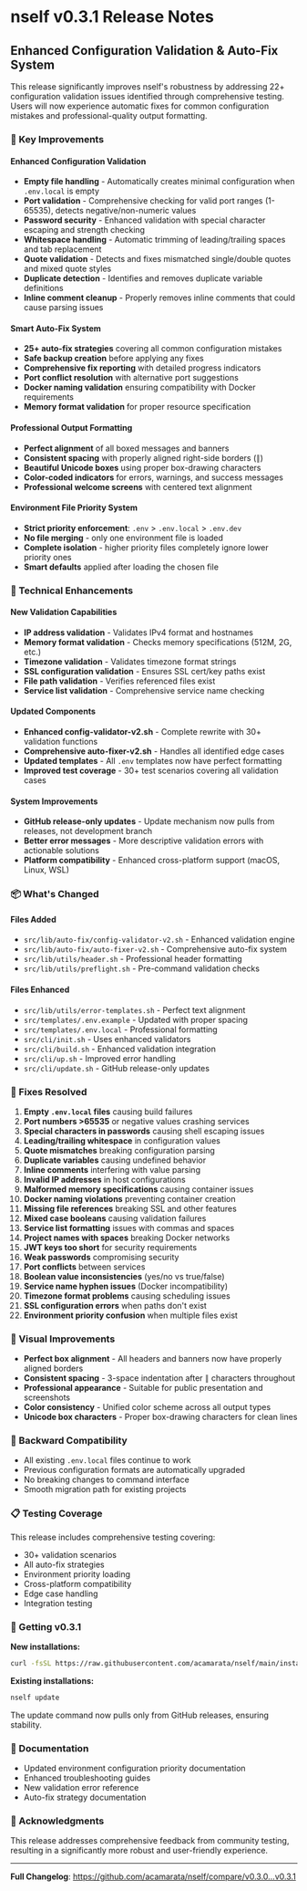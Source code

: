 # nself v0.3.1 Release Notes

## Enhanced Configuration Validation & Auto-Fix System

This release significantly improves nself's robustness by addressing 22+ configuration validation issues identified through comprehensive testing. Users will now experience automatic fixes for common configuration mistakes and professional-quality output formatting.

### 🎯 Key Improvements

#### **Enhanced Configuration Validation**
- **Empty file handling** - Automatically creates minimal configuration when `.env.local` is empty
- **Port validation** - Comprehensive checking for valid port ranges (1-65535), detects negative/non-numeric values
- **Password security** - Enhanced validation with special character escaping and strength checking
- **Whitespace handling** - Automatic trimming of leading/trailing spaces and tab replacement
- **Quote validation** - Detects and fixes mismatched single/double quotes and mixed quote styles
- **Duplicate detection** - Identifies and removes duplicate variable definitions
- **Inline comment cleanup** - Properly removes inline comments that could cause parsing issues

#### **Smart Auto-Fix System**
- **25+ auto-fix strategies** covering all common configuration mistakes
- **Safe backup creation** before applying any fixes
- **Comprehensive fix reporting** with detailed progress indicators
- **Port conflict resolution** with alternative port suggestions
- **Docker naming validation** ensuring compatibility with Docker requirements
- **Memory format validation** for proper resource specification

#### **Professional Output Formatting**
- **Perfect alignment** of all boxed messages and banners
- **Consistent spacing** with properly aligned right-side borders (`║`)
- **Beautiful Unicode boxes** using proper box-drawing characters
- **Color-coded indicators** for errors, warnings, and success messages
- **Professional welcome screens** with centered text alignment

#### **Environment File Priority System**
- **Strict priority enforcement**: `.env` > `.env.local` > `.env.dev`
- **No file merging** - only one environment file is loaded
- **Complete isolation** - higher priority files completely ignore lower priority ones
- **Smart defaults** applied after loading the chosen file

### 🔧 Technical Enhancements

#### **New Validation Capabilities**
- **IP address validation** - Validates IPv4 format and hostnames
- **Memory format validation** - Checks memory specifications (512M, 2G, etc.)
- **Timezone validation** - Validates timezone format strings
- **SSL configuration validation** - Ensures SSL cert/key paths exist
- **File path validation** - Verifies referenced files exist
- **Service list validation** - Comprehensive service name checking

#### **Updated Components**
- **Enhanced config-validator-v2.sh** - Complete rewrite with 30+ validation functions
- **Comprehensive auto-fixer-v2.sh** - Handles all identified edge cases
- **Updated templates** - All `.env` templates now have perfect formatting
- **Improved test coverage** - 30+ test scenarios covering all validation cases

#### **System Improvements**
- **GitHub release-only updates** - Update mechanism now pulls from releases, not development branch
- **Better error messages** - More descriptive validation errors with actionable solutions
- **Platform compatibility** - Enhanced cross-platform support (macOS, Linux, WSL)

### 📦 What's Changed

#### **Files Added**
- `src/lib/auto-fix/config-validator-v2.sh` - Enhanced validation engine
- `src/lib/auto-fix/auto-fixer-v2.sh` - Comprehensive auto-fix system
- `src/lib/utils/header.sh` - Professional header formatting
- `src/lib/utils/preflight.sh` - Pre-command validation checks

#### **Files Enhanced**
- `src/lib/utils/error-templates.sh` - Perfect text alignment
- `src/templates/.env.example` - Updated with proper spacing
- `src/templates/.env.local` - Professional formatting
- `src/cli/init.sh` - Uses enhanced validators
- `src/cli/build.sh` - Enhanced validation integration
- `src/cli/up.sh` - Improved error handling
- `src/cli/update.sh` - GitHub release-only updates

### 🐛 Fixes Resolved

1. **Empty `.env.local` files** causing build failures
2. **Port numbers >65535** or negative values crashing services
3. **Special characters in passwords** causing shell escaping issues
4. **Leading/trailing whitespace** in configuration values
5. **Quote mismatches** breaking configuration parsing
6. **Duplicate variables** causing undefined behavior
7. **Inline comments** interfering with value parsing
8. **Invalid IP addresses** in host configurations
9. **Malformed memory specifications** causing container issues
10. **Docker naming violations** preventing container creation
11. **Missing file references** breaking SSL and other features
12. **Mixed case booleans** causing validation failures
13. **Service list formatting** issues with commas and spaces
14. **Project names with spaces** breaking Docker networks
15. **JWT keys too short** for security requirements
16. **Weak passwords** compromising security
17. **Port conflicts** between services
18. **Boolean value inconsistencies** (yes/no vs true/false)
19. **Service name hyphen issues** (Docker incompatibility)
20. **Timezone format problems** causing scheduling issues
21. **SSL configuration errors** when paths don't exist
22. **Environment priority confusion** when multiple files exist

### 🎨 Visual Improvements

- **Perfect box alignment** - All headers and banners now have properly aligned borders
- **Consistent spacing** - 3-space indentation after `║` characters throughout
- **Professional appearance** - Suitable for public presentation and screenshots
- **Color consistency** - Unified color scheme across all output types
- **Unicode box characters** - Proper box-drawing characters for clean lines

### 🔄 Backward Compatibility

- All existing `.env.local` files continue to work
- Previous configuration formats are automatically upgraded
- No breaking changes to command interface
- Smooth migration path for existing projects

### 📋 Testing Coverage

This release includes comprehensive testing covering:
- 30+ validation scenarios
- All auto-fix strategies
- Environment priority loading
- Cross-platform compatibility
- Edge case handling
- Integration testing

### 🚀 Getting v0.3.1

**New installations:**
```bash
curl -fsSL https://raw.githubusercontent.com/acamarata/nself/main/install.sh | bash
```

**Existing installations:**
```bash
nself update
```

The update command now pulls only from GitHub releases, ensuring stability.

### 📖 Documentation

- Updated environment configuration priority documentation
- Enhanced troubleshooting guides
- New validation error reference
- Auto-fix strategy documentation

### 🙏 Acknowledgments

This release addresses comprehensive feedback from community testing, resulting in a significantly more robust and user-friendly experience.

---

**Full Changelog**: https://github.com/acamarata/nself/compare/v0.3.0...v0.3.1